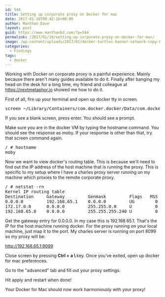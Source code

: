 ```yaml
---
id: 544
title: Setting up corporate proxy on Docker for mac
date: 2017-01-19T09:42:16+00:00
author: Manthan Dave
layout: post
guid: https://www.manthanhd.com/?p=544
permalink: /2017/01/19/setting-up-corporate-proxy-on-docker-for-mac/
image: /wp-content/uploads/2017/01/docker-turtles-banner-network-copy-800x267.jpg
categories:
  - Findings
tags:
  - docker
---
```

Working with Docker on corporate proxy is a painful experience. Mainly because there aren't many guides available to do it. Finally after banging my head on the desk for a long time, my friend and colleague at <a href="https://nextmetaphor.io">https://nextmetaphor.io</a> showed me how to do it.

First of all, fire up your terminal and open up docker tty in screen.
<pre class="lang:sh decode:true">screen ~/Library/Containers/com.docker.docker/Data/com.docker.driver.amd64-linux/tty</pre>
If you see a blank screen, press enter. You should see a prompt.

Make sure you are in the docker VM by typing the hostname command. You should see the response as moby. If your response is other than that, try that screen command again.
<pre class="lang:sh decode:true">/ # hostname
moby</pre>
Now we want to view docker's routing table. This is because we'll need to find out the IP address of the host machine that is running the proxy. This is specific to my setup where I have a charles proxy server running on my machine which proxies to the remote corporate proxy.
<pre class="lang:sh decode:true">/ # netstat -rn
Kernel IP routing table
Destination     Gateway         Genmask         Flags   MSS Window  irtt Iface
0.0.0.0         192.168.65.1    0.0.0.0         UG        0 0          0 eth0
172.17.0.0      0.0.0.0         255.255.0.0     U         0 0          0 docker0
192.168.65.0    0.0.0.0         255.255.255.240 U         0 0          0 eth0</pre>
Get the gateway entry for 0.0.0.0. In my case this is 192.168.65.1. That's the IP for the host machine running docker. For the proxy running on your local machine, just map it to the port. My charles server is running on port 8099 so my proxy will be:

http://192.168.65.1:8099

Close screen by pressing <strong>Ctrl + a \ </strong>key. Once you've exited, open up docker for mac preferences.

Go to the "advanced" tab and fill out your proxy settings.

Hit apply and restart when done!

Your Docker for Mac should now work harmoniously with your proxy!